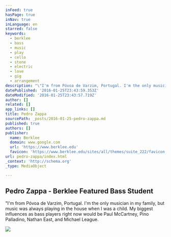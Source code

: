 ```yaml
---
inFeed: true
hasPage: true
inNav: true
inLanguage: en
starred: false
keywords:
  - berklee
  - bass
  - music
  - play
  - cello
  - stone
  - electric
  - love
  - gig
  - arrangement
description: "\"I'm from Póvoa de Varzim, Portugal. I'm the only musician in my family, but music was always playing in the house when I was a child. My biggest influences as bass players right now would be Paul McCartney, Pino Palladino, Nathan East, and Michael League."
datePublished: '2016-01-25T23:43:59.353Z'
dateModified: '2016-01-25T23:43:57.719Z'
author: []
related: []
app_links: []
title: Pedro Zappa
sourcePath: _posts/2016-01-25-pedro-zappa.md
published: true
authors: []
publisher:
  name: Berklee
  domain: www.google.com
  url: 'https://www.berklee.edu'
  favicon: 'https://www.berklee.edu/sites/all/themes/suite_222/favicon.ico'
url: pedro-zappa/index.html
_context: 'http://schema.org'
_type: MediaObject

---
```

<article style=""><h1>Pedro Zappa - Berklee Featured Bass Student</h1><p>"I'm from Póvoa de Varzim, Portugal. I'm the only musician in my family, but music was always playing in the house when I was a child. My biggest influences as bass players right now would be Paul McCartney, Pino Palladino, Nathan East, and Michael League.</p><img src="https://s3-us-west-2.amazonaws.com/the-grid-img/p/7efb02fc5d5d2523e69b8f46855317c82705ad1f.jpg" /></article>